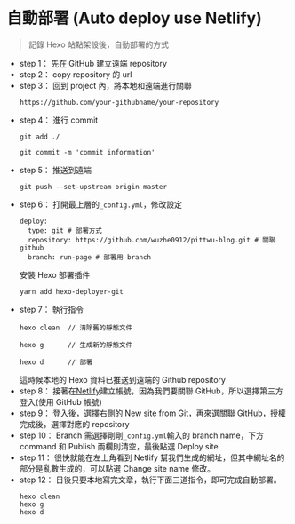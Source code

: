 # 自動部署 (Auto deploy use Netlify)

> 記錄 Hexo 站點架設後，自動部署的方式

- step 1：
    先在 GitHub 建立遠端 repository
- step 2：
    copy repository 的 url
- step 3：
    回到 project 內，將本地和遠端進行關聯
    ```
    https://github.com/your-githubname/your-repository
    ```
- step 4：
    進行 commit
    ```
    git add ./
    ```
    ```
    git commit -m 'commit information'
    ```
- step 5：
    推送到遠端
    ```
    git push --set-upstream origin master
    ```
- step 6：
    打開最上層的`_config.yml`，修改設定
    ```
    deploy:
      type: git # 部署方式
      repository: https://github.com/wuzhe0912/pittwu-blog.git # 關聯 github
      branch: run-page # 部署用 branch
    ```
    安裝 Hexo 部署插件
    ```
    yarn add hexo-deployer-git
    ```
- step 7：
    執行指令
    ```
    hexo clean  // 清除舊的靜態文件
    
    hexo g      // 生成新的靜態文件
    
    hexo d      // 部署
    ```
    這時候本地的 Hexo 資料已推送到遠端的 Github repository
- step 8：
    接著在[Netlify](https://www.netlify.com/)建立帳號，因為我們要關聯 GitHub，所以選擇第三方登入(使用 GitHub 帳號)
- step 9：
    登入後，選擇右側的 New site from Git，再來選關聯 GitHub，授權完成後，選擇對應的 repository
- step 10：
    Branch 需選擇剛剛`_config.yml`輸入的 branch name，下方 command 和 Publish 兩欄則清空，最後點選 Deploy site
- step 11：
    很快就能在左上角看到 Netlify 幫我們生成的網址，但其中網址名的部分是亂數生成的，可以點選 Change site name 修改。
- step 12：
    日後只要本地寫完文章，執行下面三道指令，即可完成自動部署。
    ```
    hexo clean
    hexo g
    hexo d
    ```
